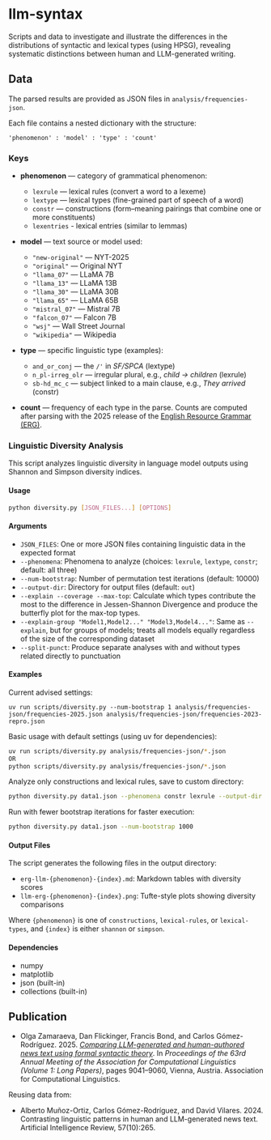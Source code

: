 # llm-syntax

Scripts and data to investigate and illustrate the differences in the distributions of syntactic and lexical types (using HPSG), revealing systematic distinctions between human and LLM-generated writing. 


## Data

The parsed results are provided as JSON files in `analysis/frequencies-json`.

Each file contains a nested dictionary with the structure:

```
'phenomenon' : 'model' : 'type' : 'count'
```

### Keys

* **phenomenon** — category of grammatical phenomenon:

  * `lexrule` — lexical rules (convert a word to a lexeme)
  * `lextype` — lexical types (fine-grained part of speech of a word)
  * `constr` — constructions (form–meaning pairings that combine one or more constituents)
  * `lexentries` - lexical entries (similar to lemmas)

* **model** — text source or model used:

  * `"new-original"` — NYT-2025
  * `"original"` — Original NYT
  * `"llama_07"` — LLaMA 7B
  * `"llama_13"` — LLaMA 13B
  * `"llama_30"` — LLaMA 30B
  * `"llama_65"` — LLaMA 65B
  * `"mistral_07"` — Mistral 7B
  * `"falcon_07"` — Falcon 7B
  * `"wsj"` — Wall Street Journal
  * `"wikipedia"` — Wikipedia

* **type** — specific linguistic type (examples):

  * `and_or_conj` — the `/'` in *SF/SPCA* (lextype)
  * `n_pl-irreg_olr` — irregular plural, e.g., *child → children* (lexrule)
  * `sb-hd_mc_c` — subject linked to a main clause, e.g., *They arrived* (constr)

* **count** — frequency of each type in the parse. Counts are computed after parsing with the 2025 release of the [English Resource Grammar (ERG)](https://github.com/delph-in/erg/releases/tag/2025).

### Linguistic Diversity Analysis

This script analyzes linguistic diversity in language model outputs using Shannon and Simpson diversity indices.

#### Usage

```bash
python diversity.py [JSON_FILES...] [OPTIONS]
```

#### Arguments

- `JSON_FILES`: One or more JSON files containing linguistic data in the expected format
- `--phenomena`: Phenomena to analyze (choices: `lexrule`, `lextype`, `constr`; default: all three)
- `--num-bootstrap`: Number of permutation test iterations (default: 10000)
- `--output-dir`: Directory for output files (default: `out`)
- `--explain --coverage --max-top`: Calculate which types contribute the most to the difference in Jessen-Shannon Divergence and produce the butterfly plot for the max-top types.
- `--explain-group "Model1,Model2..." "Model3,Model4..."`: Same as `--explain`, but for groups of models; treats all models equally regardless of the size of the corresponding dataset
- `--split-punct`: Produce separate analyses with and without types related directly to punctuation

#### Examples

Current advised settings:
```
uv run scripts/diversity.py --num-bootstrap 1 analysis/frequencies-json/frequencies-2025.json analysis/frequencies-json/frequencies-2023-repro.json 
```

Basic usage with default settings (using uv for dependencies):
```bash
uv run scripts/diversity.py analysis/frequencies-json/*.json 
OR
python scripts/diversity.py analysis/frequencies-json/*.json 
```

Analyze only constructions and lexical rules, save to custom directory:
```bash
python diversity.py data1.json --phenomena constr lexrule --output-dir results
```

Run with fewer bootstrap iterations for faster execution:
```bash
python diversity.py data1.json --num-bootstrap 1000
```

#### Output Files

The script generates the following files in the output directory:

- `erg-llm-{phenomenon}-{index}.md`: Markdown tables with diversity scores
- `llm-erg-{phenomenon}-{index}.png`: Tufte-style plots showing diversity comparisons

Where `{phenomenon}` is one of `constructions`, `lexical-rules`, or `lexical-types`, and `{index}` is either `shannon` or `simpson`.

#### Dependencies

- numpy
- matplotlib
- json (built-in)
- collections (built-in)

## Publication

* Olga Zamaraeva, Dan Flickinger, Francis Bond, and Carlos Gómez-Rodríguez. 2025. *[Comparing LLM-generated and human-authored news text using formal syntactic theory](https://aclanthology.org/2025.acl-long.443/)*. In *Proceedings of the 63rd Annual Meeting of the Association for Computational Linguistics (Volume 1: Long Papers)*, pages 9041–9060, Vienna, Austria. Association for Computational Linguistics.

Reusing data from:

* Alberto Muñoz-Ortiz, Carlos Gómez-Rodríguez, and David Vilares. 2024. Contrasting linguistic patterns in human and LLM-generated news text. Artificial Intelligence Review, 57(10):265.
